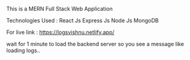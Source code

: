 This is a MERN Full Stack Web Application

Technologies Used :
React Js
Express Js
Node Js
MongoDB

For live link : https://logsvishnu.netlify.app/

wait for 1 minute to load the backend server so you see a message like loading logs..
